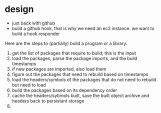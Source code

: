 # design 

- just back with github
- build a github hook, that is why we need an ec2 instance. we want to build a 
  hook responder

Here are the steps to (partially) build a program or a library.

1. get the list of packages that require to build; this is the input
2. load the packages, parse the package imports, and the build timestamps
3. if new packages are imported, also load them
4. figure out the packages that need to rebuild based on timestamps
5. load the headers/symbols of the packages that do not need to rebuild but need to load
6. build the packages based on its dependency order
7. cache the headers/sybmols built, save the built object archive and headers back to persistant storage
8. 
